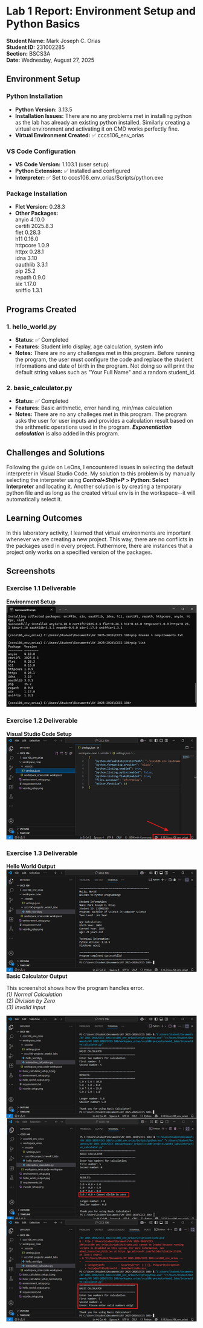 # Lab 1 Report: Environment Setup and Python Basics

**Student Name:** Mark Joseph C. Orias
<br/>**Student ID:** 231002285
<br/>**Section:** BSCS3A
<br/>**Date:** Wednesday, August 27, 2025

## Environment Setup

### Python Installation
- **Python Version:** 3.13.5
- **Installation Issues:** There are no any problems met in installing python as the lab has already an existing python installed. Similarly creating a virtual environment and activating it on CMD works perfectly fine.
- **Virtual Environment Created:** ✅ cccs106_env_orias

### VS Code Configuration
- **VS Code Version:** 1.103.1 (user setup)
- **Python Extension:** ✅ Installed and configured
- **Interpreter:** ✅ Set to cccs106_env_orias/Scripts/python.exe

### Package Installation
- **Flet Version:** 0.28.3
- **Other Packages:**
<br/>anyio    4.10.0
<br/>certifi  2025.8.3
<br/>flet     0.28.3
<br/>h11      0.16.0
<br/>httpcore 1.0.9
<br/>httpx    0.28.1
<br/>idna     3.10
<br/>oauthlib 3.3.1
<br/>pip      25.2
<br/>repath   0.9.0
<br/>six      1.17.0
<br/>sniffio  1.3.1

## Programs Created

### 1. hello_world.py
- **Status:** ✅ Completed
- **Features:** Student info display, age calculation, system info
- **Notes:** There are no any challenges met in this program. Before running the program, the user must configure the code and replace the student informations and date of birth in the program. Not doing so will print the default string values such as "Your Full Name" and a random student_id.

### 2. basic_calculator.py
- **Status:** ✅ Completed
- **Features:** Basic arithmetic, error handling, min/max calculation
- **Notes:** There are no any challeges met in this program. The program asks the user for user inputs and provides a calculation result based on the arithmetic operations used in the program. ***Exponentiation calculation*** is also added in this program.

## Challenges and Solutions
Following the guide on LeOns, I encountered issues in selecting the default interpreter in Visual Studio Code. My solution to this problem is by manually selecting the interpreter using ***Control+Shift+P*** **> Python: Select Interpreter** and locating it. Another solution is by creating a temporary python file and as long as the created virtual env is in the workspace--it will automatically select it.

## Learning Outcomes

In this laboratory activity, I learned that virtual environments are important whenever we are creating a new project. This way, there are no conflicts in the packages used in every project. Futhermore, there are instances that a project only works on a specified version of the packages.

## Screenshots
<h3>Exercise 1.1 Deliverable</h3>

**Environment Setup**
![Environment Setup](/week1_labs/lab1_screenshots/environment_setup.png)
<h3>Exercise 1.2 Deliverable</h3>

**Visual Studio Code Setup**
![Visual Studio Code Setup](/week1_labs/lab1_screenshots/vscode_setup.png)
<h3>Exercise 1.3 Deliverable</h3>

**Hello World Output**
![Hello World Output](/week1_labs/lab1_screenshots/hello_world_output.png)
**Basic Calculator Output**

This screenshot shows how the program handles error. *<br/>(1) Normal Calculation <br/>(2) Division by Zero <br/>(3) Invalid input*

![Basic Calculator Output](/week1_labs/lab1_screenshots/basic_calculator_output.png)